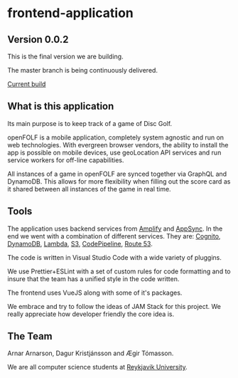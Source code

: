 # frontend-application

## Version 0.0.2

This is the final version we are building.

The master branch is being continuously delivered.

[Current build](https://app.openfolf.net/)

## What is this application

Its main purpose is to keep track of a game of Disc Golf.

openFOLF is a mobile application, completely system agnostic and run on web technologies. With evergreen browser vendors, the ability to install the app is possible on mobile devices, use geoLocation API services and run service workers for off-line capabilities.

All instances of a game in openFOLF are synced together via GraphQL and DynamoDB. This allows for more flexibility when filling out the score card as it shared between all instances of the game in real time.

## Tools

The application uses backend services from [Amplify](https://aws-amplify.github.io/) and [AppSync](https://aws.amazon.com/appsync/). In the end we went with a combination of different services. They are: [Cognito](https://aws.amazon.com/cognito/), [DynamoDB](https://aws.amazon.com/dynamodb/), [Lambda](https://aws.amazon.com/lambda/), [S3](https://aws.amazon.com/s3/), [CodePipeline](https://aws.amazon.com/codepipeline/), [Route 53](https://aws.amazon.com/route53/).

The code is written in Visual Studio Code with a wide variety of pluggins.

We use Prettier+ESLint with a set of custom rules for code formatting and to insure that the team has a unified style in the code written.

The frontend uses VueJS along with some of it's packages.

We embrace and try to follow the ideas of JAM Stack for this project. We really appreciate how developer friendly the core idea is.

## The Team

Arnar Arnarson, Dagur Kristjánsson and Ægir Tómasson.

We are all computer science students at [Reykjavik University](https://www.ru.is/).
